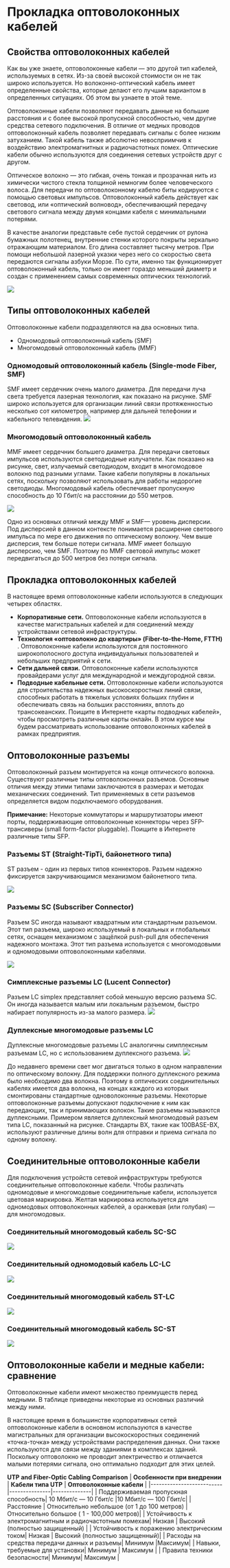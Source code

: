 # Прокладка оптоволоконных кабелей

<!-- 4.5.1 -->
## Свойства оптоволоконных кабелей
Как вы уже знаете, оптоволоконные кабели — это другой тип кабелей, используемых в сетях. Из-за своей высокой стоимости он не так широко используется. Но волоконно-оптический кабель имеет определенные свойства, которые делают его лучшим вариантом в определенных ситуациях. Об этом вы узнаете в этой теме.

Оптоволоконные кабели позволяют передавать данные на большие расстояния и с более высокой пропускной способностью, чем другие средства сетевого подключения. В отличие от медных проводов оптоволоконный кабель позволяет передавать сигналы с более низким затуханием. Такой кабель также абсолютно невосприимчив к воздействию электромагнитных и радиочастотных помех. Оптические кабели обычно используются для соединения сетевых устройств друг с другом.

Оптическое волокно — это гибкая, очень тонкая и прозрачная нить из химически чистого стекла толщиной немногим более человеческого волоса. Для передачи по оптоволоконному кабелю биты кодируются с помощью световых импульсов. Оптоволоконный кабель действует как световод, или «оптический волновод», обеспечивающий передачу светового сигнала между двумя концами кабеля с минимальными потерями.

В качестве аналогии представьте себе пустой сердечник от рулона бумажных полотенец, внутренние стенки которого покрыты зеркально отражающим материалом. Его длина составляет тысячу метров. При помощи небольшой лазерной указки через него со скоростью света передаются сигналы азбуки Морзе. По сути, именно так функционирует оптоволоконный кабель, только он имеет гораздо меньший диаметр и создан с применением самых современных оптических технологий.

![](./assets/4.5.1.png)
<!-- /courses/itn-dl/aeece082-34fa-11eb-ad9a-f74babed41a6/af204c92-34fa-11eb-ad9a-f74babed41a6/assets/2ddbf920-1c25-11ea-81a0-ffc2c49b96bc_md.png -->

<!-- 4.5.2 -->
## Типы оптоволоконных кабелей
Оптоволоконные кабели подразделяются на два основных типа.

* Одномодовый оптоволоконный кабель (SMF)
* Многомодовый оптоволоконный кабель (MMF)
### Одномодовый оптоволоконный кабель (Single-mode Fiber, SMF)
SMF имеет сердечник очень малого диаметра. Для передачи луча света требуется лазерная технология, как показано на рисунке. SMF широко используется для организации линий связи протяженностью несколько сот километров, например для дальней телефонии и кабельного телевидения.
![](./assets/4.5.2-1.png)
<!-- /courses/itn-dl/aeece082-34fa-11eb-ad9a-f74babed41a6/af204c92-34fa-11eb-ad9a-f74babed41a6/assets/2ddcbc75-1c25-11ea-81a0-ffc2c49b96bc.svg -->

### Многомодовый оптоволоконный кабель
MMF имеет сердечник большего диаметра. Для передачи световых импульсов используются светодиодные излучатели. Как показано на рисунке, свет, излучаемый светодиодом, входит в многомодовое волокно под разными углами. Такие кабели популярны в локальных сетях, поскольку позволяют использовать для работы недорогие светодиоды. Многомодовый кабель обеспечивает пропускную способность до 10 Гбит/с на расстоянии до 550 метров.

![](./assets/4.5.2-2.png)
<!-- /courses/itn-dl/aeece082-34fa-11eb-ad9a-f74babed41a6/af204c92-34fa-11eb-ad9a-f74babed41a6/assets/2ddd0a91-1c25-11ea-81a0-ffc2c49b96bc.svg -->


Одно из основных отличий между MMF и SMF— уровень дисперсии. Под дисперсией в данном контексте понимается расширение светового импульса по мере его движения по оптическому волокну. Чем выше дисперсия, тем больше потери сигнала. MMF имеет большую дисперсию, чем SMF. Поэтому по MMF световой импульс может передвигаться до 500 метров без потери сигнала.

<!-- 4.5.3 -->
## Прокладка оптоволоконных кабелей
В настоящее время оптоволоконные кабели используются в следующих четырех областях.

* **Корпоративные сети.** Оптоволоконные кабели используются в качестве магистральных кабелей и для соединений между устройствами сетевой инфраструктуры.
* **Технология «оптоволокно до квартиры» (Fiber-to-the-Home, FTTH)** . Оптоволоконные кабели используются для постоянного широкополосного доступа индивидуальных пользователей и небольших предприятий к сети.
* **Сети дальней связи.** Оптоволоконные кабели используются провайдерами услуг для международной и междугородной связи.
* **Подводные кабельные сети.** Оптоволоконные кабели используются для строительства надежных высокоскоростных линий связи, способных работать в тяжелых условиях больших глубин и обеспечивать связь на больших расстояниях, вплоть до трансокеанских. Поищите в Интернете «карты подводных кабелей», чтобы просмотреть различные карты онлайн.
В этом курсе мы будем рассматривать использование оптоволоконных кабелей в рамках предприятия.

<!-- 4.5.4 -->
## Оптоволоконные разъемы

Оптоволоконный разъем монтируется на конце оптического волокна. Существуют различные типы оптоволоконных разъемов. Основные отличия между этими типами заключаются в размерах и методах механических соединений. Тип применяемых в сети разъемов определяется видом подключаемого оборудования.

**Примечание:** Некоторые коммутаторы и маршрутизаторы имеют порты, поддерживающие оптоволоконные коннекторы через SFP-трансиверы (small form-factor pluggable). Поищите в Интернете различные типы SFP.

### Разъемы ST (Straight-TipTi, байонетного типа)
ST разъем - один из первых типов коннекторов. Разъем надежно фиксируется закручивающимся механизмом байонетного типа.

![](./assets/4.5.4-1.jpg)
<!-- /courses/itn-dl/aeece082-34fa-11eb-ad9a-f74babed41a6/af204c92-34fa-11eb-ad9a-f74babed41a6/assets/2ddd58b3-1c25-11ea-81a0-ffc2c49b96bc_md.jpg -->

### Разъемы SC (Subscriber Connector)
Разъем SC иногда называют квадратным или стандартным разъемом. Этот тип разъема, широко используемый в локальных и глобальных сетях, оснащен механизмом с защёлкой push-pull для обеспечения надежного монтажа. Этот тип разъема используется с многомодовыми и одномодовыми оптоволоконными кабелями.

![](./assets/4.5.4-2.jpg)
<!-- /courses/itn-dl/aeece082-34fa-11eb-ad9a-f74babed41a6/af204c92-34fa-11eb-ad9a-f74babed41a6/assets/2ddd7fc0-1c25-11ea-81a0-ffc2c49b96bc_md.jpg -->

### Симплексные разъемы LC (Lucent Connector)
Разъем LC simplex представляет собой меньшую версию разъема SC. Он иногда называется малым или локальным разъемом, быстро набирает популярность из-за малого размера.
![](./assets/4.5.4-3.jpg)
<!-- /courses/itn-dl/aeece082-34fa-11eb-ad9a-f74babed41a6/af204c92-34fa-11eb-ad9a-f74babed41a6/assets/2ddda6d0-1c25-11ea-81a0-ffc2c49b96bc_md.jpg -->

### Дуплексные многомодовые разъемы LC
Дуплексные многомодовые разъемы LC аналогичны симплексным разъемам LC, но с использованием дуплексного разъема.
![](./assets/4.5.4-4.jpg)
<!-- /courses/itn-dl/aeece082-34fa-11eb-ad9a-f74babed41a6/af204c92-34fa-11eb-ad9a-f74babed41a6/assets/2ddda6d3-1c25-11ea-81a0-ffc2c49b96bc_md.jpg -->

До недавнего времени свет мог двигаться только в одном направлении по оптическому волокну. Для поддержки полного дуплексного режима было необходимо два волокна. Поэтому в оптических соединительных кабелях имеется два волокна, на концах каждого из которых смонтированы стандартные одноволоконные разъемы. Некоторые оптоволоконные разъемы допускают подключение к ним как передающих, так и принимающих волокон. Такие разъемы называются дуплексными. Примером является дуплексный многомодовый разъем типа LC, показанный на рисунке. Стандарты BX, такие как 100BASE-BX, используют различные длины волн для отправки и приема сигнала по одному волокну.

<!-- 4.5.5 -->
## Соединительные оптоволоконные кабели
Для подключения устройств сетевой инфраструктуры требуются соединительные оптоволоконные кабели. Чтобы различать одномодовые и многомодовые соединительные кабели, используется цветовая маркировка. Желтая маркировка используется для одномодовых оптоволоконных кабелей, а оранжевая (или голубая) — для многомодовых.

### Соединительный многомодовый кабель SC-SC
![](./assets/4.5.5-1.jpg)
<!-- /courses/itn-dl/aeece082-34fa-11eb-ad9a-f74babed41a6/af204c92-34fa-11eb-ad9a-f74babed41a6/assets/2dddf4f0-1c25-11ea-81a0-ffc2c49b96bc_md.jpg -->
### Соединительный одномодовый кабель LC-LC
![](./assets/4.5.5-2.jpg)
<!-- /courses/itn-dl/aeece082-34fa-11eb-ad9a-f74babed41a6/af204c92-34fa-11eb-ad9a-f74babed41a6/assets/2dddf4f2-1c25-11ea-81a0-ffc2c49b96bc_md.jpg -->
### Соединительный многомодовый кабель ST-LC
![](./assets/4.5.5-3.jpg)
<!-- /courses/itn-dl/aeece082-34fa-11eb-ad9a-f74babed41a6/af204c92-34fa-11eb-ad9a-f74babed41a6/assets/2dddf4f4-1c25-11ea-81a0-ffc2c49b96bc_md.jpg -->
### Соединительный многомодовый кабель SC-ST
![](./assets/4.5.5-4.jpg)
<!-- /courses/itn-dl/aeece082-34fa-11eb-ad9a-f74babed41a6/af204c92-34fa-11eb-ad9a-f74babed41a6/assets/2dde1c01-1c25-11ea-81a0-ffc2c49b96bc_md.jpg -->

<!-- 4.5.6 -->
## Оптоволоконные кабели и медные кабели: сравнение
Оптоволоконные кабели имеют множество преимуществ перед медными. В таблице приведены некоторые из основных различий между ними.

В настоящее время в большинстве корпоративных сетей оптоволоконные кабели в основном используются в качестве магистральных для организации высокоскоростных соединений «точка-точка» между устройствами распределения данных. Они также используются для связи между зданиями в комплексах зданий. Поскольку оптоволокно не проводит электричество и отличается малыми потерями сигнала, оно оптимально подходит для этих целей.

**UTP and Fiber-Optic Cabling Comparison**
| **Особенности при внедрении** | **Кабели типа UTP** |	**Оптоволоконные кабели** |
|--------------------------|---------------|--------------|
| Поддерживаемая пропускная способность| 10 Мбит/с — 10 Гбит/с |10 Мбит/с — 100 Гбит/с|
| Расстояние | Относительно небольшое (от 1 до 100 метров) |	Относительно большое ( 1 - 100,000 метров)|
| Устойчивость к электромагнитным и радиочастотным помехам| 	Низкая |	Высокий (полностью защищенный) |
| Устойчивость к поражению электрическим током|	Низкая |	Высокий (полностью защищенный)|
| Расходы на средства передачи данных и разъемы|	Минимум	|Максимум|
| Навыки, требуемые для установки| Минимум | Максимум |
| Правила техники безопасности|	Минимум| Максимум |

